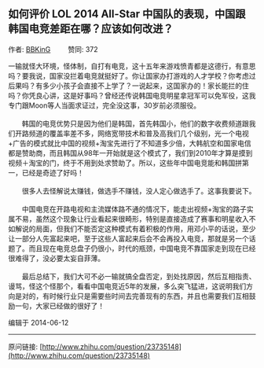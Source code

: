 ## 如何评价 LOL 2014 All-Star 中国队的表现，中国跟韩国电竞差距在哪？应该如何改进？

作者: [BBKinG](http://www.zhihu.com/people/bbking)&nbsp;&nbsp;&nbsp;&nbsp;&nbsp;&nbsp;&nbsp;&nbsp; 赞同: 372


一输就怪大环境，怪体制，自打有电竞，这十五年来游戏愤青都是这德行，有意思吗？要我说，国家没拦着电竞就挺好了。你让国家办打游戏的人才学校？你考虑过后果吗？有多少小孩子会直接不上学了？一说起来，这国家办的！家长能拦的住吗？你凭良心讲，这是好事吗？曾经还传说韩国电竞明星拿冠军可以免军役，这我专门跟Moon等人当面求证过，完全没这事，30岁前必须服役。<br><br>　　韩国的电竞优势只是因为他们是韩国，首先韩国小，他们的数字收费频道跟我们开路频道的覆盖率差不多，网络宽带技术和普及高我们几个级别，光一个电视+广告的模式就比中国的视频+淘宝先进行了不知道多少倍，大韩航空和国家电信都是赞助商，而且韩国从98年一开始就是这个模式了，我们到2010年才算是摸到视频＋淘宝的门，终于不用到处求赞助了。所以，这些年中国电竞能和韩国拼第一，已经是奇迹了好吗！<br><br>　　很多人去怪解说太赚钱，做选手不赚钱，没人定心做选手了。这事我要说下。<br><br>　　中国电竞在开路电视和主流媒体路不通的情况下，能走出视频+淘宝的路子实属不易，虽然这个现象让行业看起来很畸形，特别是直接造成了赛事和明星收入不如解说的局面，但我们不能否定这种模式有着积极的作用，用邓小平的话说，至少让一部分人先富起来吧，至于这些人富起来后会不会再投入电竞，那就是另一个话题了。而且现在电竞总盘子仍很小，时代的瓶颈，中国电竞不靠国家走到现在已经很难得了，没必要太妄自菲薄。<br><br>　　最后总结下，我们大可不必一输就搞全盘否定，到处找原因，然后互相指责、谩骂，怪这个怪那个，看看中国电竞近5年的发展，多么突飞猛进，这说明我们方向是对的，有时候行业只是需要些时间去完善现有的东西，并且也需要我们互相鼓励一句，大家已经做的很好了！



编辑于 2014-06-12



---
原问链接: [http://www.zhihu.com/question/23735148](http://www.zhihu.com/question/23735148)